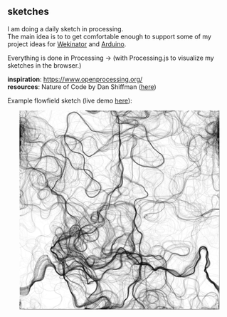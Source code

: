 ## sketches
I am doing a daily sketch in processing.     
The main idea is to to get comfortable enough to support some of my project ideas for [Wekinator](http://www.wekinator.org/) and [Arduino](https://www.arduino.cc/).

Everything is done in Processing -> (with Processing.js to visualize my sketches in the browser.)

__inspiration__: https://www.openprocessing.org/    
__resources__: Nature of Code by Dan Shiffman ([here](http://natureofcode.com/book/))


Example flowfield sketch (live demo [here](https://dorajam.github.io/sketches/flowfield/flowfield.html)):
<p align="center">
  <img src="flowfield/Screen Shot 2017-01-22 at 11.11.09 2.png" alt="Flowfield" width="450">
</p>

